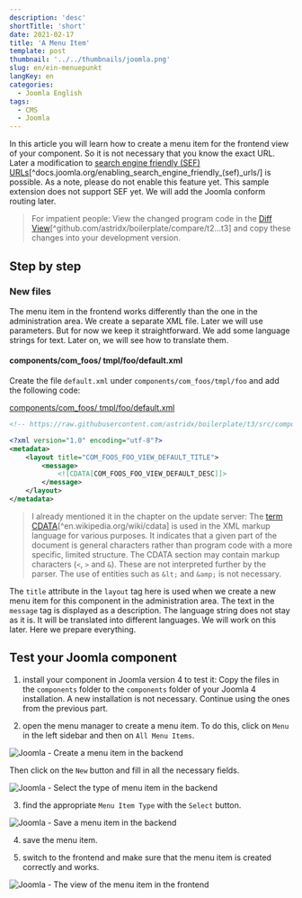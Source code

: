 ```yaml
---
description: 'desc'
shortTitle: 'short'
date: 2021-02-17
title: 'A Menu Item'
template: post
thumbnail: '../../thumbnails/joomla.png'
slug: en/ein-menuepunkt
langKey: en
categories:
  - Joomla English
tags:
  - CMS
  - Joomla
---
```


In this article you will learn how to create a menu item for the frontend view of your component. So it is not necessary that you know the exact URL. Later a modification to [search engine friendly (SEF) URLs](<https://docs.joomla.org/Enabling_Search_Engine_Friendly_(SEF)_URLs/>)[^docs.joomla.org/enabling_search_engine_friendly_(sef)_urls/] is possible. As a note, please do not enable this feature yet. This sample extension does not support SEF yet. We will add the Joomla conform routing later.<!-- \index{menu item!frontend} -->

> For impatient people: View the changed program code in the [Diff View](https://github.com/astridx/boilerplate/compare/t2...t3)[^github.com/astridx/boilerplate/compare/t2...t3] and copy these changes into your development version.

## Step by step

### New files

The menu item in the frontend works differently than the one in the administration area. We create a separate XML file. Later we will use parameters. But for now we keep it straightforward. We add some language strings for text. Later on, we will see how to translate them.

<!-- prettier-ignore -->
#### components/com\_foos/ tmpl/foo/default.xml

Create the file `default.xml` under `components/com_foos/tmpl/foo` and add the following code:

[components/com_foos/ tmpl/foo/default.xml](https://github.com/astridx/boilerplate/blob/0b9e39042dea67221aabcda2d226b0b8816cabd6/src/components/com_foos/tmpl/foo/default.xml)

```xml {numberLines: -2}
<!-- https://raw.githubusercontent.com/astridx/boilerplate/t3/src/components/com_foos/tmpl/foo/default.xml -->

<?xml version="1.0" encoding="utf-8"?>
<metadata>
	<layout title="COM_FOOS_FOO_VIEW_DEFAULT_TITLE">
		<message>
			<![CDATA[COM_FOOS_FOO_VIEW_DEFAULT_DESC]]>
		</message>
	</layout>
</metadata>

```

> I already mentioned it in the chapter on the update server: The [term CDATA](https://en.wikipedia.org/wiki/cdata)[^en.wikipedia.org/wiki/cdata] is used in the XML markup language for various purposes. It indicates that a given part of the document is general characters rather than program code with a more specific, limited structure. The CDATA section may contain markup characters (`<`, `>` and `&`). These are not interpreted further by the parser. The use of entities such as `&lt;` and `&amp;` is not necessary.<!-- \index{CDATA} -->

The `title` attribute in the `layout` tag here is used when we create a new menu item for this component in the administration area.
The text in the `message` tag is displayed as a description. The language string does not stay as it is. It will be translated into different languages. We will work on this later. Here we prepare everything.

## Test your Joomla component

1. install your component in Joomla version 4 to test it: Copy the files in the `components` folder to the `components` folder of your Joomla 4 installation. A new installation is not necessary. Continue using the ones from the previous part.

2. open the menu manager to create a menu item. To do this, click on `Menu` in the left sidebar and then on `All Menu Items`.

![Joomla - Create a menu item in the backend](/images/j4x4x1.png)

Then click on the `New` button and fill in all the necessary fields.

![Joomla - Select the type of menu item in the backend](/images/j4x4x2.png)

3. find the appropriate `Menu Item Type` with the `Select` button.

![Joomla - Save a menu item in the backend](/images/j4x4x3.png)

4. save the menu item.

5. switch to the frontend and make sure that the menu item is created correctly and works.

![Joomla - The view of the menu item in the frontend](/images/j4x4x4.png)
<img src="https://vg08.met.vgwort.de/na/2ec280ff9bdb4a65b885d2bcfa485cf7" width="1" height="1" alt="">
